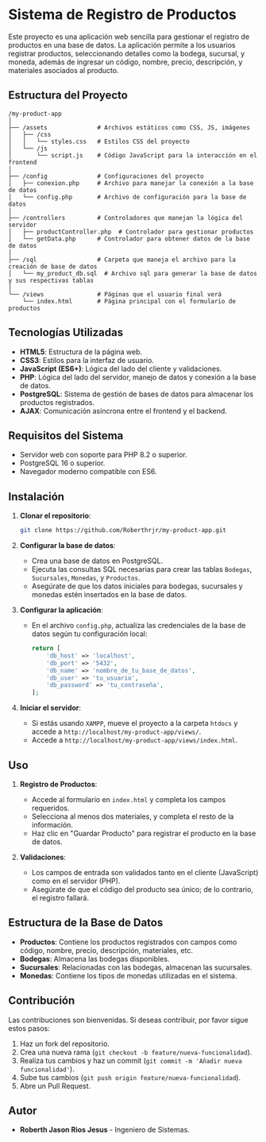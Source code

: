 
# Sistema de Registro de Productos

Este proyecto es una aplicación web sencilla para gestionar el registro de productos en una base de datos. La aplicación permite a los usuarios registrar productos, seleccionando detalles como la bodega, sucursal, y moneda, además de ingresar un código, nombre, precio, descripción, y materiales asociados al producto.

## Estructura del Proyecto

```
/my-product-app
│
├── /assets              # Archivos estáticos como CSS, JS, imágenes
│   ├── /css
│   │   └── styles.css   # Estilos CSS del proyecto
│   └── /js
│       └── script.js    # Código JavaScript para la interacción en el frontend
│
├── /config              # Configuraciones del proyecto
│   ├── conexion.php     # Archivo para manejar la conexión a la base de datos
│   └── config.php       # Archivo de configuración para la base de datos
│
├── /controllers         # Controladores que manejan la lógica del servidor
│   ├── productController.php  # Controlador para gestionar productos
│   └── getData.php      # Controlador para obtener datos de la base de datos
│
├── /sql                 # Carpeta que maneja el archivo para la creación de base de datos
│   └── my_product_db.sql  # Archivo sql para generar la base de datos y sus respectivas tablas
│
└── /views               # Páginas que el usuario final verá
    └── index.html       # Página principal con el formulario de productos
```

## Tecnologías Utilizadas

- **HTML5**: Estructura de la página web.
- **CSS3**: Estilos para la interfaz de usuario.
- **JavaScript (ES6+)**: Lógica del lado del cliente y validaciones.
- **PHP**: Lógica del lado del servidor, manejo de datos y conexión a la base de datos.
- **PostgreSQL**: Sistema de gestión de bases de datos para almacenar los productos registrados.
- **AJAX**: Comunicación asíncrona entre el frontend y el backend.

## Requisitos del Sistema

- Servidor web con soporte para PHP 8.2 o superior.
- PostgreSQL 16 o superior.
- Navegador moderno compatible con ES6.

## Instalación

1. **Clonar el repositorio**:
   ```bash
   git clone https://github.com/Roberthrjr/my-product-app.git
   ```

2. **Configurar la base de datos**:
    - Crea una base de datos en PostgreSQL.
    - Ejecuta las consultas SQL necesarias para crear las tablas `Bodegas`, `Sucursales`, `Monedas`, y `Productos`.
    - Asegúrate de que los datos iniciales para bodegas, sucursales y monedas estén insertados en la base de datos.

3. **Configurar la aplicación**:
    - En el archivo `config.php`, actualiza las credenciales de la base de datos según tu configuración local:
      ```php
      return [
          'db_host' => 'localhost',
          'db_port' => '5432',
          'db_name' => 'nombre_de_tu_base_de_datos',
          'db_user' => 'tu_usuario',
          'db_password' => 'tu_contraseña',
      ];
      ```

4. **Iniciar el servidor**:
    - Si estás usando `XAMPP`, mueve el proyecto a la carpeta `htdocs` y accede a `http://localhost/my-product-app/views/`.
    - Accede a `http://localhost/my-product-app/views/index.html`.

## Uso

1. **Registro de Productos**:
    - Accede al formulario en `index.html` y completa los campos requeridos.
    - Selecciona al menos dos materiales, y completa el resto de la información.
    - Haz clic en "Guardar Producto" para registrar el producto en la base de datos.

2. **Validaciones**:
    - Los campos de entrada son validados tanto en el cliente (JavaScript) como en el servidor (PHP).
    - Asegúrate de que el código del producto sea único; de lo contrario, el registro fallará.

## Estructura de la Base de Datos

- **Productos**: Contiene los productos registrados con campos como código, nombre, precio, descripción, materiales, etc.
- **Bodegas**: Almacena las bodegas disponibles.
- **Sucursales**: Relacionadas con las bodegas, almacenan las sucursales.
- **Monedas**: Contiene los tipos de monedas utilizadas en el sistema.

## Contribución

Las contribuciones son bienvenidas. Si deseas contribuir, por favor sigue estos pasos:

1. Haz un fork del repositorio.
2. Crea una nueva rama (`git checkout -b feature/nueva-funcionalidad`).
3. Realiza tus cambios y haz un commit (`git commit -m 'Añadir nueva funcionalidad'`).
4. Sube tus cambios (`git push origin feature/nueva-funcionalidad`).
5. Abre un Pull Request.

## Autor

- **Roberth Jason Rios Jesus** - Ingeniero de Sistemas.
